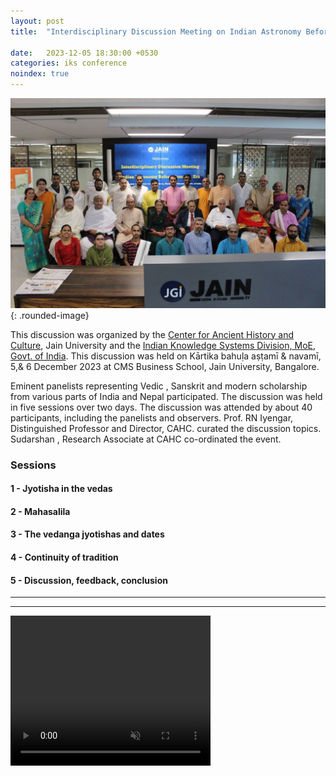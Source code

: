 ```yaml
---
layout: post
title:  "Interdisciplinary Discussion Meeting on Indian Astronomy Before Common Era"

date:   2023-12-05 18:30:00 +0530
categories: iks conference
noindex: true
---
```

<style>
    em { color: #0000ff; }
    .rounded-image { border-radius: 25%; color: }
    table { display: none}
    /* table.nth-child(2) { font-size: smaller;  }
    table.nth-child(2) td:nth-child(2) { display: none; }
    table.nth-child(2) th:nth-child(2) { display: none; }
    table.nth-child(2) td:nth-child(1) { display: none; }
    table.nth-child(2) th:nth-child(1) { display: none; } */

    li , h5 { display: none }

</style>

![](/assets/talks/2023-12-05-iks-cahc/iks-cahc-group-pic.jpg){: .rounded-image}

This discussion was organized by the [Center for Ancient History and Culture](https://cahc.jainuniversity.ac.in/), Jain University and the [Indian Knowledge Systems Division, MoE, Govt. of India](https://iksindia.org/). This discussion was held on Kārtika bahuḷa aṣṭamī & navamī, 5,& 6 December 2023 at
CMS Business School, Jain University, Bangalore.

Eminent panelists representing Vedic , Sanskrit  and modern scholarship from various parts of India and Nepal participated. The discussion was held in five sessions over two days. The discussion was attended by about 40 participants, including the panelists and observers. Prof. RN Iyengar, Distinguished Professor and Director, CAHC. curated the discussion topics.  Sudarshan , Research Associate at CAHC co-ordinated the event.

<!-- ### Panelists -->

|#|Name|Affiliation|City
|:--|:--|:--|:--
|1 |Prof. Ishwar Bhat |Central Sanskrit University |Jaipur
|2 |Prof. Jnanendra Sapkota |Sampurnananda Sanskrit University |Kashi
|3 |Prof. K Ramasubrahmanian |IIT Mumbai |Mumbai
|4 |Prof. MD Srinivas |Center for Policy Studies |Chennai
|5 |Prof. MS Sriram |KV Sarma Research Institute |Chennai
|6 |Prof. Dr. P Ramanujan |Parankusachar Institude of Vedic Studies |Bangalore
|7 |Prof. Pramodavardhana Kaundinnyayana |Nepal Sanskrit University |Kathmandu
|8 |Dr. Ravindra Singh Bisht |Archaeological Survey of India |Ghaziabad
|9 |Dr. Shriramana Sharma |Kanchi Shankar Matha |Nerur
|10 |Vid. Suvrata Vinod |Anandavana Bhakta Samaja |Kashi
|11 |Prof. Veeranarayana Pandurangi |Karnataka Sanskrit University |Bangalore
|12 |Vid. Venkatesh Avadhany |Shuchishankara Research Center |Mattur


### Sessions
#### 1 - Jyotisha in the vedas
- [*Adhidaivata Pakṣa presentation by Prof. R. N. Iyengar*](/assets/talks/2023-12-05-iks-cahc/1_1_adhidaivata-paksha.pdf)
- [*Ashva sukta presentation by Sudarshan*](/assets/talks/2023-12-05-iks-cahc/1_2_ashva-sukta.pdf)
- [Darshapurnamasa paper](/assets/ijhs/Vol47_3_6_RNIyengar.pdf)
- [Comets and meteorites paper](/assets/ijhs/rni-extract-comets-meteors-vedas-2016.pdf)
  
#### 2 - Mahasalila
- Mahasalila paper (yet unpublished)
- [VGJ paper](/assets/tattvadipah/tattvadipah-vgj-2019-01.pdf)

#### 3 - The vedanga jyotishas and dates
- [*Pre Siddhantic Astronomy presentation by Prof. R. N. Iyengar*](/assets/talks/2023-12-05-iks-cahc/3_1_pre-siddhantic-astronomy.pdf)
- [*Maghaadi Presentations by Sunder*](/assets/talks/2023-12-05-iks-cahc/maghaadi/maghaadi.pdf),  [*(as HTML)*](/assets/talks/2023-12-05-iks-cahc/maghaadi/maghaadi.html)
- [Solar transit paper](/assets/ijhs/1.pdf)
- [Maghaadi in Brahmanda Purana paper](/assets/ijhs/rni-maghadi-2023.pdf)
  
#### 4 - Continuity of tradition
- [*Time measurement presentation by Anand*](/assets/talks/2023-12-05-iks-cahc/4_1_time.pdf)
- [*Dhruva presentation by Prof. R. N. Iyengar*](/assets/talks/2023-12-05-iks-cahc/4_2_dhruva.pdf)
- [Archaeo-astronomy paper](/assets/ijhs/rni-ichr-archaeo-astronomy-2018.pdf)
- [Dhruva paper](/assets/ijhs/Vol46_1_2_RNIyenger.pdf)
- [Akshara paper](/assets/ijhs/Vol55_3_2020__Art01.pdf)

#### 5 - Discussion, feedback, conclusion
- To be updated

---
---


<input hidden id="myInput" type="text" placeholder="Search..">
<style>
    .highlight {
        background-color: yellow;
    }
</style>

<script>
document.getElementById('myInput').addEventListener('keyup', function() {
    // Declare variables
    var input, filter, table, tr, td, i, txtValue;
    input = document.getElementById("myInput");
    filter = input.value.toUpperCase();
    table = document.querySelector("table");
    tr = table.getElementsByTagName("tr");

    // If all text is cleared, show all the rows
    if ( filter.length == 0 ) {
        for (i = 0; i < tr.length; i++) {
            tr[i].style.display = "";
        }
        // remove all the highlights
        for (i = 0; i < tr.length; i++) {
            tds = tr[i].getElementsByTagName("td");
            for ( j=0; j < tds.length; j++ ) {
                td = tds[j];
                if ( td.getElementsByTagName("a").length > 0 ) {
                    td = td.getElementsByTagName("a")[0];
                }
                if (td) {
                    txtValue = td.textContent; // || td.innerText;
                    // remove the highlight
                    txtValue = txtValue.replace(new RegExp('<span class="highlight">(.*?)<\/span>', 'gi'), '$1');
                    td.innerHTML = txtValue;
                }
            }
        }
        return;
    }

    // Loop through all table rows, and hide those who don't match the search query
    for (i = 0; i < tr.length; i++) {
        tds = tr[i].getElementsByTagName("td");
        for ( j=0; j < tds.length; j++ ) {
            td = tds[j];
            if ( td.getElementsByTagName("a").length > 0 ) {
                td = td.getElementsByTagName("a")[0];
            }
            if (td) {
                txtValue = td.textContent; // || td.innerText;
                // remove the highlight
                txtValue = txtValue.replace(new RegExp('<span class="highlight">(.*?)<\/span>', 'gi'), '$1');
                td.innerHTML = txtValue;

                if (txtValue.toUpperCase().indexOf(filter) > -1) {
                    tr[i].style.display = "";

                    // highlight the search term
                    td.innerHTML = txtValue.replace(new RegExp(filter, 'gi'), function(match) {
                        return '<span class="highlight">' + match + '</span>';
                    });
                    break;
                } else {
                    tr[i].style.display = "none";
                }
            }
        }
    }
});
</script>


<!-- ## Paper References -->

|session|year|author|paper|
|:--:|---|---|---|
|1| 2012|R N Iyengar and V H Satheeshkumar|[Historical Notes: Archaeo-Astronomical Significance of the Vedic Darsapaurnamasa Altar](/assets/ijhs/Vol47_3_6_RNIyengar.pdf)|
|1|2016|R N Iyengar|[Comets and meteorites in the Ṛgveda](/assets/ijhs/rni-extract-comets-meteors-vedas-2016.pdf)|
|2|2019|R N Iyengar, H S Sudarshan and Anand Viswanathan|[Vṛddhagārgīya Jyotiṣa (Part 1)](/assets/tattvadipah/tattvadipah-vgj-2019-01.pdf)|
|3|2021|R. N. Iyengar and Sunder Chakravarty|[Transit of sun through the seasonal naksatra cycle in the Vrddha-Gārgīya Jyotisa](/assets/ijhs/1.pdf)|
|3|2023|R. N. Iyengar and Sunder Chakravarty|[Equinoctial full moon of the Brahmāṇḍa Purāṇa and the nakṣatra solar zodiac starting from summer solstice](/assets/ijhs/rni-maghadi-2023.pdf)|
|4|2011|R N Iyengar|[Dhruva the Ancient Indian Pole Star: Fixity Rotation and Movement](/assets/ijhs/Vol46_1_2_RNIyenger.pdf)|
|4|2020|R N Iyengar, H S Sudarshan and Anand Viswanathan|[Akṣara the Basic Unit of Time Measure in Ancient India](/assets/ijhs/Vol55_3_2020__Art01.pdf)|

<!-- |4|2018|R N Iyengar|[Archaeo-astronomy and Ancient Indian Chronology](/assets/ijhs/rni-ichr-archaeo-astronomy-2018.pdf)| -->

##### Matsya Sisumara and the night sky over ages
<video width="320" height="240" controls autoplay muted>
  <source src="/assets/talks/2023-12-05-iks-cahc/4_2_matsya-sisumara-night.mp4" type="video/mp4">
Your browser does not support the video tag.
</video>
